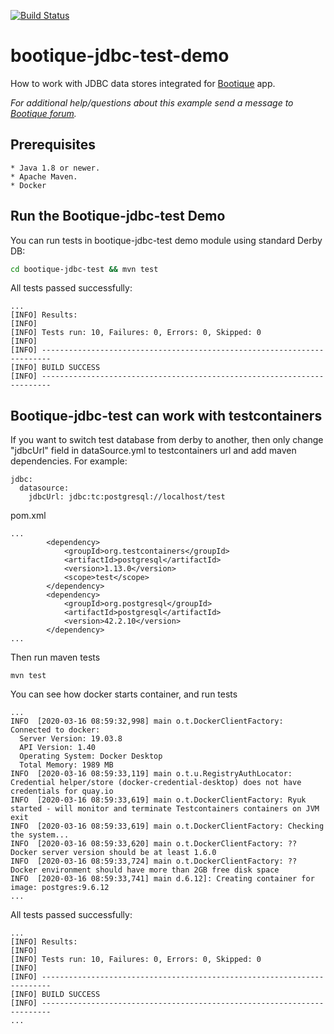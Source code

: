 [![Build Status](https://travis-ci.org/bootique-examples/bootique-jdbc-demo.svg)](https://travis-ci.org/bootique-examples/bootique-jdbc-demo)
# bootique-jdbc-test-demo

How to work with JDBC data stores integrated for [Bootique](http://bootique.io) app. 
   
*For additional help/questions about this example send a message to
[Bootique forum](https://groups.google.com/forum/#!forum/bootique-user).*
   
## Prerequisites
      
    * Java 1.8 or newer.
    * Apache Maven.
    * Docker
      
## Run the Bootique-jdbc-test Demo

You can run tests in bootique-jdbc-test demo module using standard Derby DB:
```bash  
cd bootique-jdbc-test && mvn test
```

All tests passed successfully:   
```    
...
[INFO] Results:
[INFO] 
[INFO] Tests run: 10, Failures: 0, Errors: 0, Skipped: 0
[INFO] 
[INFO] ------------------------------------------------------------------------
[INFO] BUILD SUCCESS
[INFO] ------------------------------------------------------------------------

```
## Bootique-jdbc-test can work with testcontainers
If you want to switch test database from derby to another, then only change "jdbcUrl" field in dataSource.yml
to testcontainers url and add maven dependencies. For example:
```
jdbc:
  datasource:
    jdbcUrl: jdbc:tc:postgresql://localhost/test
```
pom.xml
```
...
        <dependency>
            <groupId>org.testcontainers</groupId>
            <artifactId>postgresql</artifactId>
            <version>1.13.0</version>
            <scope>test</scope>
        </dependency>
        <dependency>
            <groupId>org.postgresql</groupId>
            <artifactId>postgresql</artifactId>
            <version>42.2.10</version>
        </dependency>
...
```

Then run maven tests
```
mvn test
```
You can see how docker starts container, and run tests
```
...
INFO  [2020-03-16 08:59:32,998] main o.t.DockerClientFactory: Connected to docker: 
  Server Version: 19.03.8
  API Version: 1.40
  Operating System: Docker Desktop
  Total Memory: 1989 MB
INFO  [2020-03-16 08:59:33,119] main o.t.u.RegistryAuthLocator: Credential helper/store (docker-credential-desktop) does not have credentials for quay.io
INFO  [2020-03-16 08:59:33,619] main o.t.DockerClientFactory: Ryuk started - will monitor and terminate Testcontainers containers on JVM exit
INFO  [2020-03-16 08:59:33,619] main o.t.DockerClientFactory: Checking the system...
INFO  [2020-03-16 08:59:33,620] main o.t.DockerClientFactory: ?? Docker server version should be at least 1.6.0
INFO  [2020-03-16 08:59:33,724] main o.t.DockerClientFactory: ?? Docker environment should have more than 2GB free disk space
INFO  [2020-03-16 08:59:33,741] main d.6.12]: Creating container for image: postgres:9.6.12
...
```
All tests passed successfully:   
```    
...
[INFO] Results:
[INFO] 
[INFO] Tests run: 10, Failures: 0, Errors: 0, Skipped: 0
[INFO] 
[INFO] ------------------------------------------------------------------------
[INFO] BUILD SUCCESS
[INFO] ------------------------------------------------------------------------
...
```


